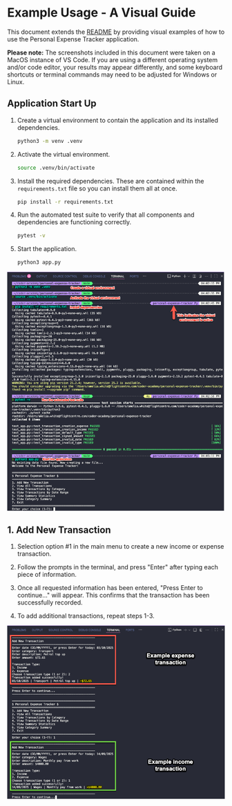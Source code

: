 # Example Usage - A Visual Guide

This document extends the [README](./README.md) by providing visual examples of how to use the Personal Expense Tracker application.

**Please note:** The screenshots included in this document were taken on a MacOS instance of VS Code. If you are using a different operating system and/or code editor, your results may appear differently, and some keyboard shortcuts or terminal commands may need to be adjusted for Windows or Linux.

## Application Start Up

1. Create a virtual environment to contain the application and its installed dependencies.
   ```bash
   python3 -m venv .venv
   ```
2. Activate the virtual environment.
   ```bash
   source .venv/bin/activate
   ```
3. Install the required dependencies. These are contained within the `requirements.txt` file so you can install them all at once.
   ```bash
   pip install -r requirements.txt
   ```
4. Run the automated test suite to verify that all components and dependencies are functioning correctly.
   ```bash
   pytest -v
   ```
5. Start the application.
   ```bash
   python3 app.py
   ```

![](./images/application_start_up.png)

## 1. Add New Transaction

1. Selection option #1 in the main menu to create a new income or expense transaction.

2. Follow the prompts in the terminal, and press "Enter" after typing each piece of information.

3. Once all requested information has been entered, "Press Enter to continue..." will appear. This confirms that the transaction has been successfully recorded.

4. To add additional transactions, repeat steps 1-3.

![](./images/add_new_transaction.png)

